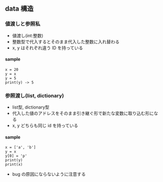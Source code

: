 ## data 構造
### 値渡しと参照私
- 値渡し(int:整数)
- 整数型で代入するとそのまま代入した整数に入れ替わる
- x, y はそれぞれ違う ID を持っている
#### sample
    x = 20
    y = x
    y = 5
    print(y) -> 5
### 参照渡し(list, dictionary)
- list型, dictionary型
- 代入した値のアドレスをそのまま引き継ぐ形で新たな変数に取り込む形になる
- x, y どちらも同じ id を持っている
#### sample
    x = ['a', 'b']
    y = x
    y[0] = 'p'
    print(y)
    print(x)
- bug の原因にならないように注意する

